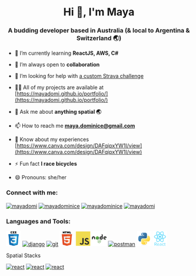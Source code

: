 <h1 align="center">Hi 👋, I'm Maya</h1>
<h3 align="center">A budding developer based in Australia (& local to Argentina & Switzerland 🌏)</h3>

- 🌱 I’m currently learning **ReactJS, AWS, C#**

- 👯 I’m always open to **collaboration**

- 🤝 I’m looking for help with [a custom Strava challenge](https://github.com/mayadomi/strava_sept_challenge)

- 👨‍💻 All of my projects are available at [https://mayadomi.github.io/portfolio/](https://mayadomi.github.io/portfolio/)

- 💬 Ask me about **anything spatial 🌏**

- 📫 How to reach me **maya.dominice@gmail.com**

- 📄 Know about my experiences [https://www.canva.com/design/DAFqipxYW1I/view](https://www.canva.com/design/DAFqipxYW1I/view)

- ⚡ Fun fact **I race bicycles**
  
- 😄  Pronouns: she/her

<h3 align="left">Connect with me:</h3>
<p align="left">
<a href="https://codepen.io/mayadomi" target="blank"><img align="center" src="https://assets.codepen.io/t-1/codepen-logo.svg" alt="mayadomi" height="30" width="40" /></a>
<a href="https://twitter.com/mayadominice" target="blank"><img align="center" src="https://upload.wikimedia.org/wikipedia/commons/6/6f/Logo_of_Twitter.svg" alt="mayadominice" height="30" width="40" /></a>
<a href="https://linkedin.com/in/mayadominice" target="blank"><img align="center" src="https://upload.wikimedia.org/wikipedia/commons/8/81/LinkedIn_icon.svg" alt="mayadominice" height="30" width="40" /></a>
<a href="https://instagram.com/mayadomi" target="blank"><img align="center" src="https://upload.wikimedia.org/wikipedia/commons/9/96/Instagram.svg" alt="mayadomi" height="30" width="40" /></a>
</p>

<h3 align="left">Languages and Tools:</h3>
<p align="left"> 
<a href="https://www.w3schools.com/css/" target="_blank" rel="noreferrer"> <img src="https://raw.githubusercontent.com/devicons/devicon/master/icons/css3/css3-original-wordmark.svg" alt="css3" width="40" height="40"/></a> 
<a href="https://www.djangoproject.com/" target="_blank" rel="noreferrer"> <img src="https://cdn.worldvectorlogo.com/logos/django.svg" alt="django" width="40" height="40"/></a>
<a href="https://git-scm.com/" target="_blank" rel="noreferrer"> <img src="https://www.vectorlogo.zone/logos/git-scm/git-scm-icon.svg" alt="git" width="40" height="40"/></a> 
<a href="https://www.w3.org/html/" target="_blank" rel="noreferrer"> <img src="https://raw.githubusercontent.com/devicons/devicon/master/icons/html5/html5-original-wordmark.svg" alt="html5" width="40" height="40"/></a> 
<a href="https://developer.mozilla.org/en-US/docs/Web/JavaScript" target="_blank" rel="noreferrer"> <img src="https://raw.githubusercontent.com/devicons/devicon/master/icons/javascript/javascript-original.svg" alt="javascript" width="40" height="40"/></a> 
<a href="https://nodejs.org" target="_blank" rel="noreferrer"> <img src="https://raw.githubusercontent.com/devicons/devicon/master/icons/nodejs/nodejs-original-wordmark.svg" alt="nodejs" width="40" height="40"/></a> 
<a href="https://postman.com" target="_blank" rel="noreferrer"> <img src="https://www.vectorlogo.zone/logos/getpostman/getpostman-icon.svg" alt="postman" width="40" height="40"/></a>
<a href="https://www.python.org" target="_blank" rel="noreferrer"> <img src="https://raw.githubusercontent.com/devicons/devicon/master/icons/python/python-original.svg" alt="python" width="40" height="40"/></a>
<a href="https://reactjs.org/" target="_blank" rel="noreferrer"> <img src="https://raw.githubusercontent.com/devicons/devicon/master/icons/react/react-original-wordmark.svg" alt="react" width="40" height="40"/></a></p>
<p align='left'>Spatial Stacks</p>
<a href="https://www.esri.com/" target="_blank" > <img src="https://upload.wikimedia.org/wikipedia/de/4/46/ESRI_Logo.svg"alt="react" width="100" height="35"/></a>
<a href="https://www.safe.com/" target="_blank" > <img src="https://www.safe.com/wp-content/uploads/2023/02/fme-logo.svg"alt="react" width="100" height="35"/></a>
<a href="https://qgis.org/" target="_blank" > <img src="https://upload.wikimedia.org/wikipedia/commons/9/91/QGIS_logo_new.svg" alt="react" width="40" height="40"/></a>
